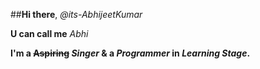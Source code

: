 ##**Hi there**, *@its-AbhijeetKumar*

**U can call me** *Abhi*

**I'm a ~~Aspiring~~ **_Singer_** & a **_Programmer_** in _Learning Stage_.**

